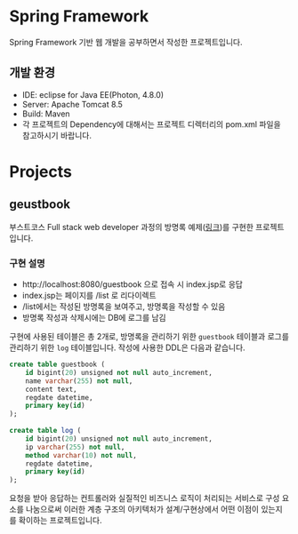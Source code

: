 # Spring Framework

Spring Framework 기반 웹 개발을 공부하면서 작성한 프로젝트입니다.

## 개발 환경

* IDE: eclipse for Java EE(Photon, 4.8.0)
* Server: Apache Tomcat 8.5
* Build: Maven
* 각 프로젝트의 Dependency에 대해서는 프로젝트 디렉터리의 pom.xml 파일을 참고하시기 바랍니다.


# Projects

## geustbook

부스트코스 Full stack web developer 과정의 방명록 예제([링크](https://www.edwith.org/boostcourse-web/lecture/16772/))를 구현한 프로젝트입니다.

### 구현 설명

* http://localhost:8080/guestbook 으로 접속 시 index.jsp로 응답
* index.jsp는 페이지를 /list 로 리다이렉트
* /list에서는 작성된 방명록을 보여주고, 방명록을 작성할 수 있음
* 방명록 작성과 삭제시에는 DB에 로그를 남김

구현에 사용된 테이블은 총 2개로, 방명록을 관리하기 위한 `guestbook` 테이블과 로그를 관리하기 위한 `log` 테이블입니다. 작성에 사용한 DDL은 다음과 같습니다. 

```sql
create table guestbook (
	id bigint(20) unsigned not null auto_increment,
    name varchar(255) not null,
    content text,
    regdate datetime,
    primary key(id)
);
    
create table log (
	id bigint(20) unsigned not null auto_increment,
    ip varchar(255) not null,
    method varchar(10) not null,
    regdate datetime,
    primary key(id)
);
```

요청을 받아 응답하는 컨트롤러와 실질적인 비즈니스 로직이 처리되는 서비스로 구성 
요소를 나눔으로써 이러한 계층 구조의 아키텍처가 설계/구현상에서 어떤 이점이 있는지를 확이하는 프로젝트입니다.
